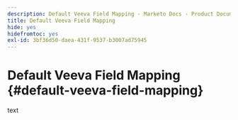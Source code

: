 ```yaml
---
description: Default Veeva Field Mapping - Marketo Docs - Product Documentation
title: Default Veeva Field Mapping
hide: yes
hidefromtoc: yes
exl-id: 3bf36d50-daea-431f-9537-b3007ad75945
---
```

# Default Veeva Field Mapping {#default-veeva-field-mapping}

text
